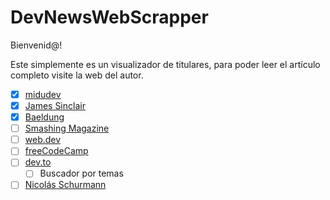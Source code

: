 # DevNewsWebScrapper

Bienvenid@!

Este simplemente es un visualizador de titulares, para poder leer el artículo completo visite la web del autor.

- [x] [midudev](https://midu.dev/)
- [x] [James Sinclair](https://jrsinclair.com/)
- [x] [Baeldung](https://www.baeldung.com/)
- [ ] [Smashing Magazine](https://www.smashingmagazine.com/articles/)
- [ ] [web.dev](https://web.dev/blog/)
- [ ] [freeCodeCamp](https://www.freecodecamp.org/news/)
- [ ] [dev.to](https://dev.to/)
    - [ ] Buscador por temas
- [ ] [Nicolás Schurmann](https://www.nicolas-schurmann.com/)
